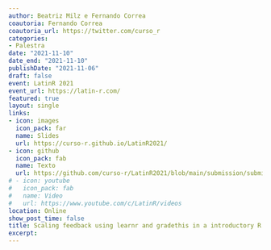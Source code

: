 ```yaml
---
author: Beatriz Milz e Fernando Correa
coautoria: Fernando Correa
coautoria_url: https://twitter.com/curso_r
categories:
- Palestra
date: "2021-11-10"
date_end: "2021-11-10"
publishDate: "2021-11-06"
draft: false
event: LatinR 2021
event_url: https://latin-r.com/
featured: true
layout: single
links:
- icon: images
  icon_pack: far
  name: Slides
  url: https://curso-r.github.io/LatinR2021/
- icon: github
  icon_pack: fab
  name: Texto
  url: https://github.com/curso-r/LatinR2021/blob/main/submission/submission.pdf
# - icon: youtube
#   icon_pack: fab
#   name: Video
#   url: https://www.youtube.com/c/LatinR/videos
location: Online
show_post_time: false
title: Scaling feedback using learnr and gradethis in a introductory R course
excerpt: 
---
```

